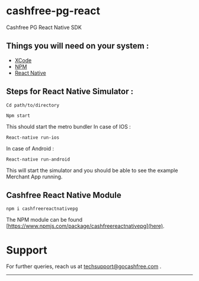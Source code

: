 # cashfree-pg-react
Cashfree PG React Native SDK 


## Things you will need on your system : 

* [XCode](https://developer.apple.com/xcode/) 
* [NPM](https://www.npmjs.com/) 
* [React Native](https://facebook.github.io/react-native/docs/getting-started.html)


## Steps for React Native Simulator : 
```
Cd path/to/directory
```
```
Npm start
```
This should start the metro bundler
In case of IOS : 
```
React-native run-ios
```
In case of Android : 
```
React-native run-android
```

This will start the simulator and you should be able to see the example Merchant App running. 

## Cashfree React Native Module 

```
npm i cashfreereactnativepg
````

The NPM module can be found [https://www.npmjs.com/package/cashfreereactnativepg](here).


 
# Support

For further queries, reach us at techsupport@gocashfree.com .

********************************************************************************** 

